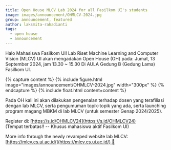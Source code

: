 ```yaml
---
title: Open House MLCV Lab 2024 for all Fasilkom UI's students
image: images/announcement/OHMLCV-2024.jpg
group: announcement, featured 
author: laksmita-rahadianti
tags:
  - open house
  - announcement
---
```


<!-- excerpt start -->
Halo Mahasiswa Fasilkom UI!
Lab Riset Machine Learning and Computer Vision (MLCV) UI akan mengadakan Open House (OH) pada:
Jumat, 13 September 2024, jam 13.30 ~ 15.30
Di AULA Gedung B (Gedung Lama) Fasilkom UI.
<!-- excerpt end -->

{% capture content %}
{% include figure.html image="images/announcement/OHMLCV-2024.jpg" width="300px" %}
{% endcapture %}
{% include float.html content=content %}

Pada OH kali ini akan dilakukan pengenalan terhadap dosen yang terafiliasi dengan lab MLCV, serta pengumuman topik-topik yang ada, serta launching program magang MBKM di lab MLCV (untuk semester Genap 2024/2025).

Register di: [https://s.id/OHMLCV24](https://s.id/OHMLCV24) (Tempat terbatas!! -- Khusus mahasiswa aktif Fasilkom UI)

More info through the newly revamped website lab MLCV: [https://mlcv.cs.ui.ac.id/](https://mlcv.cs.ui.ac.id/) 🤖
